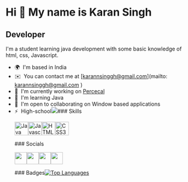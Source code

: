











Hi 👋 My name is Karan Singh
============================

Developer
---------

I'm a student learning java development with some basic knowledge of html, css, Javascript.

*   🌍  I'm based in India
*   ✉️  You can contact me at [karannsinggh@gmail.com](mailto: karannsinggh@gmail.com )
*   🚀  I'm currently working on [Percecal](http://bit.ly/percecal-v6)
*   🧠  I'm learning Java
*   🤝  I'm open to collaborating on Window based applications
*   ⚡  High-school<a href="https://www.twitter.com/karansingh_ind" target="_blank" rel="noreferrer"><img
                  src="https://img.shields.io/twitter/follow/karansingh_ind?logo=twitter&style=for-the-badge&color=3382ed&labelColor=1c1917"
                /></a>### Skills<p align="left"><a href="https://www.oracle.com/java/" target="_blank" rel="noreferrer"><img src="https://cdn.jsdelivr.net/gh/devicons/devicon/icons/java/java-original.svg" width="36" height="36" alt="Java" /></a><a href="https://developer.mozilla.org/en-US/docs/Web/JavaScript" target="_blank" rel="noreferrer"><img src="https://cdn.jsdelivr.net/gh/devicons/devicon/icons/javascript/javascript-original.svg" width="36" height="36" alt="Javascript" /></a><a href="https://developer.mozilla.org/en-US/docs/Glossary/HTML5" target="_blank" rel="noreferrer"><img src="https://cdn.jsdelivr.net/gh/devicons/devicon/icons/html5/html5-plain.svg" width="36" height="36" alt="HTML5" /></a><a href="https://www.w3.org/TR/CSS/#css" target="_blank" rel="noreferrer"><img src="https://cdn.jsdelivr.net/gh/devicons/devicon/icons/css3/css3-plain.svg" width="36" height="36" alt="CSS3" /></a></p>
                    ### Socials<p align="left"><a href="https://discord.com/users/imkaran.c#4425" target="_blank" rel="noreferrer"><img src="https://raw.githubusercontent.com/danielcranney/readme-generator/main/public/icons/socials/discord.svg" width="32" height="32" /></a><a href="https://www.github.com/karansingh-in" target="_blank" rel="noreferrer"><img src="https://raw.githubusercontent.com/danielcranney/readme-generator/main/public/icons/socials/github.svg" width="32" height="32" /></a><a href="http://www.instagram.com/isitkaran " target="_blank" rel="noreferrer"><img src="https://raw.githubusercontent.com/danielcranney/readme-generator/main/public/icons/socials/instagram.svg" width="32" height="32" /></a><a href="https://www.twitter.com/karansingh_ind" target="_blank" rel="noreferrer"><img src="https://raw.githubusercontent.com/danielcranney/readme-generator/main/public/icons/socials/twitter.svg" width="32" height="32" /></a></p>### Badges<a href="https://github.com/karansingh-in" align="left"><img src="https://github-readme-stats.vercel.app/api/top-langs/?username=karansingh-in&langs_count=10&title_color=3382ed&text_color=ffffff&icon_color=3382ed&bg_color=1c1917&hide_border=true&locale=en&custom_title=Top%20%Languages" alt="Top Languages" /></a>



